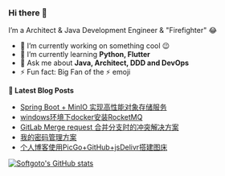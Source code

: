 ### Hi there 👋

I’m a Architect & Java Development Engineer & "Firefighter" 😂

- 🔭  I’m currently working on something cool 😉
- 🌱  I’m currently learning **Python, Flutter**
- 💬  Ask me about **Java, Architect, DDD and DevOps**
- ⚡  Fun fact: Big Fan of the ⚡ emoji

**📝 Latest Blog Posts**
<!-- BLOG-POST-LIST:START -->
- [Spring Boot + MinIO 实现高性能对象存储服务](https://softgoto.xyz/posts/4d4abf64.html)
- [windows环境下docker安装RocketMQ](https://softgoto.xyz/posts/a45e397c.html)
- [GitLab Merge request 合并分支时的冲突解决方案](https://softgoto.xyz/posts/90c4bd5b.html)
- [我的密码管理方案](https://softgoto.xyz/posts/fb02d6cb.html)
- [个人博客使用PicGo+GitHub+jsDelivr搭建图床](https://softgoto.xyz/posts/e870f798.html)
<!-- BLOG-POST-LIST:END -->

[![Softgoto's GitHub stats](https://github-readme-stats.vercel.app/api?username=softgoto&show_icons=true&theme=dracula)](https://github.com/anuraghazra/github-readme-stats)

